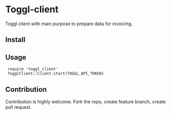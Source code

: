 Toggl-client
==============

Toggl client with main purpose to prepare data for invoicing.
 
## Install
 
## Usage
 
     require 'toggl_client'
     TogglClient::Client.start(TOGGL_API_TOKEN)
     
## Contribution
Contribution is highly welcome. Fork the repo, create feature branch, create pull request. 
 
 